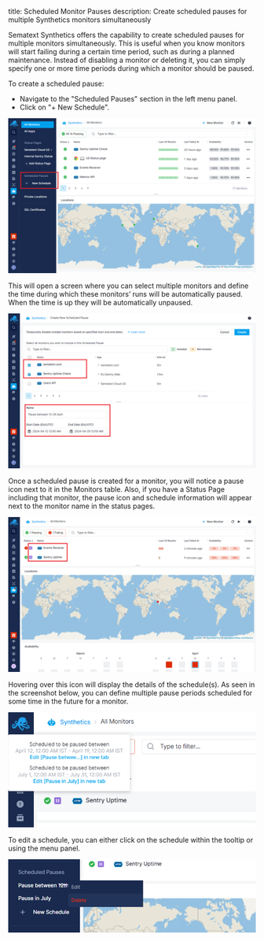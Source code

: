 title: Scheduled Monitor Pauses
description: Create scheduled pauses for multiple Synthetics monitors simultaneously

Sematext Synthetics offers the capability to create scheduled pauses for multiple monitors simultaneously. This is useful when you know monitors will start failing during a certain time period, such as during a planned maintenance.  Instead of disabling a monitor or deleting it, you can simply specify one or more time periods during which a monitor should be paused.

To create a scheduled pause:

- Navigate to the "Scheduled Pauses" section in the left menu panel.
- Click on "+ New Schedule".

![Schedule Pause Menu](../images/synthetics/schedule-pause-menu.png)

This will open a screen where you can select multiple monitors and define the time during which these monitors’ runs will be automatically paused.  When the time is up they will be automatically unpaused.

![Schedule Pause Create](../images/synthetics/schedule-pause-create.png)

Once a scheduled pause is created for a monitor, you will notice a pause icon next to it in the Monitors table. Also, if you have a Status Page including that monitor, the pause icon and schedule information will appear next to the monitor name in the status pages.

![Schedule Pause Monitors](../images/synthetics/schedule-pause-monitors.png)

Hovering over this icon will display the details of the schedule(s).  As seen in the screenshot below, you can define multiple pause periods scheduled for some time in the future for a monitor.

![Schedule Pause Tooltip](../images/synthetics/schedule-pause-tooltip.png)

To edit a schedule, you can either click on the schedule within the tooltip or using the menu panel.

![Schedule Pause Edit](../images/synthetics/schedule-pause-edit.png)




